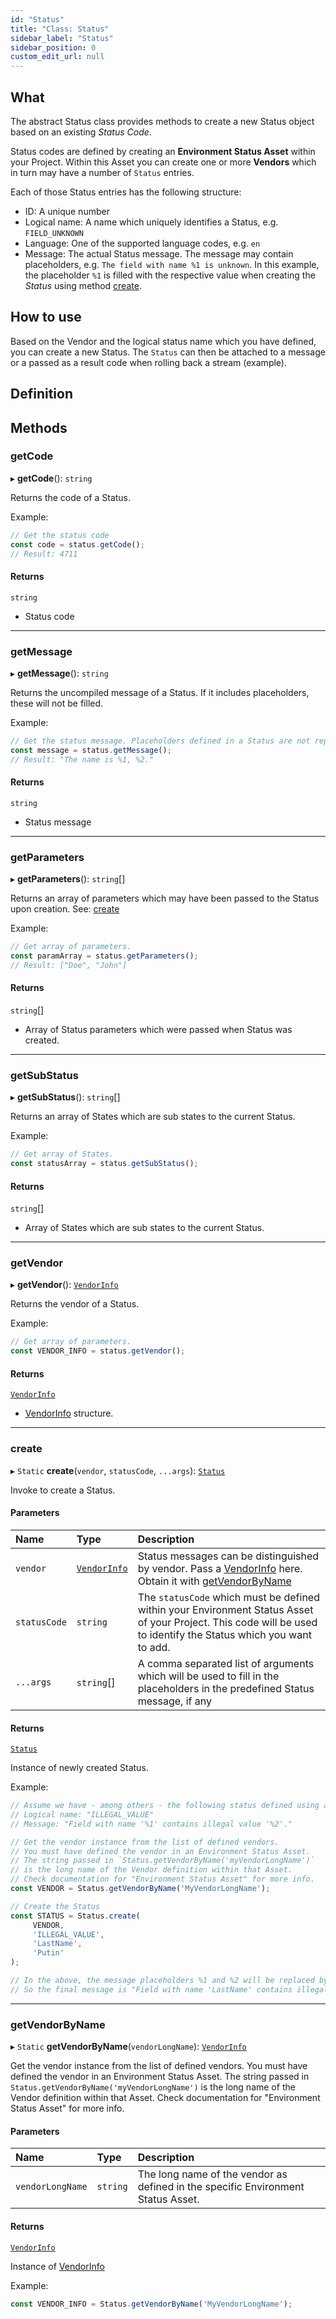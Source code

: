 ```yaml
---
id: "Status"
title: "Class: Status"
sidebar_label: "Status"
sidebar_position: 0
custom_edit_url: null
---
```


## What
The abstract Status class provides methods to create a new Status object based on an existing *Status Code*.

Status codes are defined by creating an **Environment Status Asset** within your Project.
Within this Asset you can create one or more **Vendors** which in turn may have a number of `Status` entries.

Each of those Status entries has the following structure:
* ID: A unique number
* Logical name: A name which uniquely identifies a Status, e.g. `FIELD_UNKNOWN`
* Language: One of the supported language codes, e.g. `en`
* Message: The actual Status message. The message may contain placeholders, e.g. `The field with name %1 is unknown`.
  In this example, the placeholder `%1` is filled with the respective value when creating the *Status* using method [create](Status.md#create-56).

## How to use

Based on the Vendor and the logical status name which you have defined, you can create a new Status.
The `Status` can then be attached to a message or a passed as a result code when rolling back a stream (example).

## Definition

## Methods

### getCode

▸ **getCode**(): `string`

Returns the code of a Status.

Example:
```js
// Get the status code
const code = status.getCode();
// Result: 4711
```

#### Returns

`string`

- Status code

___

### getMessage

▸ **getMessage**(): `string`

Returns the uncompiled message of a Status.
If it includes placeholders, these will not be filled.

Example:
```js
// Get the status message. Placeholders defined in a Status are not replaced with parameters, if any.
const message = status.getMessage();
// Result: "The name is %1, %2."
```

#### Returns

`string`

- Status message

___

### getParameters

▸ **getParameters**(): `string`[]

Returns an array of parameters which may have been passed to the Status upon creation.
See: [create](Status.md#create-56)

Example:
```js
// Get array of parameters.
const paramArray = status.getParameters();
// Result: ["Doe", "John"]
```

#### Returns

`string`[]

- Array of Status parameters which were passed when Status was created.

___

### getSubStatus

▸ **getSubStatus**(): `string`[]

Returns an array of States which are sub states to the current Status.

Example:
```js
// Get array of States.
const statusArray = status.getSubStatus();
```

#### Returns

`string`[]

- Array of States which are sub states to the current Status.

___

### getVendor

▸ **getVendor**(): [`VendorInfo`](VendorInfo.md)

Returns the vendor of a Status.

Example:
```js
// Get array of parameters.
const VENDOR_INFO = status.getVendor();
```

#### Returns

[`VendorInfo`](VendorInfo.md)

- [VendorInfo](VendorInfo.md) structure.

___

### create

▸ `Static` **create**(`vendor`, `statusCode`, `...args`): [`Status`](Status.md)

Invoke to create a Status.

#### Parameters

| Name | Type | Description |
| :------ | :------ | :------ |
| `vendor` | [`VendorInfo`](VendorInfo.md) | Status messages can be distinguished by vendor. Pass a [VendorInfo](VendorInfo.md) here. Obtain it with [getVendorByName](Status.md#getvendorbyname-56) |
| `statusCode` | `string` | The `statusCode` which must be defined within your Environment Status Asset of your Project. This code will be used to identify the Status which you want to add. |
| `...args` | `string`[] | A comma separated list of arguments which will be used to fill in the placeholders in the predefined Status message, if any |

#### Returns

[`Status`](Status.md)

Instance of newly created Status.

Example:
```js
// Assume we have - among others - the following status defined using a Environment Status Asset:
// Logical name: "ILLEGAL_VALUE"
// Message: "Field with name '%1' contains illegal value '%2'."

// Get the vendor instance from the list of defined vendors.
// You must have defined the vendor in an Environment Status Asset.
// The string passed in `Status.getVendorByName('myVendorLongName')`
// is the long name of the Vendor definition within that Asset.
// Check documentation for "Environment Status Asset" for more info.
const VENDOR = Status.getVendorByName('MyVendorLongName');

// Create the Status
const STATUS = Status.create(
     VENDOR,
     'ILLEGAL_VALUE',
     'LastName',
     'Putin'
);

// In the above, the message placeholders %1 and %2 will be replaced by "LastName" and "Putin".
// So the final message is "Field with name 'LastName' contains illegal value 'Putin'."
```

___

### getVendorByName

▸ `Static` **getVendorByName**(`vendorLongName`): [`VendorInfo`](VendorInfo.md)

Get the vendor instance from the list of defined vendors.
You must have defined the vendor in an Environment Status Asset.
The string passed in `Status.getVendorByName('myVendorLongName')`
is the long name of the Vendor definition within that Asset.
Check documentation for "Environment Status Asset" for more info.

#### Parameters

| Name | Type | Description |
| :------ | :------ | :------ |
| `vendorLongName` | `string` | The long name of the vendor as defined in the specific Environment Status Asset. |

#### Returns

[`VendorInfo`](VendorInfo.md)

Instance of [VendorInfo](VendorInfo.md)

Example:
```js
const VENDOR_INFO = Status.getVendorByName('MyVendorLongName');
```
